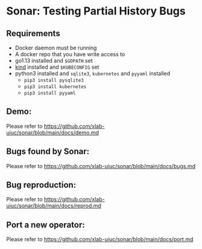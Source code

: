 # Sonar: Testing Partial History Bugs

## Requirements
* Docker daemon must be running
* A docker repo that you have write access to
* go1.13 installed and `$GOPATH` set
* [kind](https://kind.sigs.k8s.io/) installed and `$KUBECONFIG` set
* python3 installed and `sqlite3`, `kubernetes` and `pyyaml` installed
    * `pip3 install pysqlite3`
    * `pip3 install kubernetes`
    * `pip3 install pyyaml`

## Demo:
Please refer to https://github.com/xlab-uiuc/sonar/blob/main/docs/demo.md

## Bugs found by Sonar:
Please refer to https://github.com/xlab-uiuc/sonar/blob/main/docs/bugs.md

## Bug reproduction:
Please refer to https://github.com/xlab-uiuc/sonar/blob/main/docs/reprod.md

## Port a new operator:
Please refer to https://github.com/xlab-uiuc/sonar/blob/main/docs/port.md
